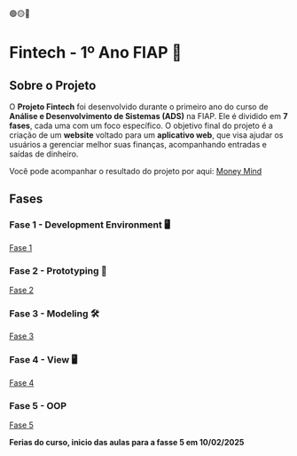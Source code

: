 🟢🟡🔴

# Fintech - 1º Ano FIAP 🚀

## Sobre o Projeto

O **Projeto Fintech** foi desenvolvido durante o primeiro ano do curso de **Análise e Desenvolvimento de Sistemas (ADS)** na FIAP. Ele é dividido em **7 fases**, cada uma com um foco específico. O objetivo final do projeto é a criação de um **website** voltado para um **aplicativo web**, que visa ajudar os usuários a gerenciar melhor suas finanças, acompanhando entradas e saídas de dinheiro.

Você pode acompanhar o resultado do projeto por aqui: [Money Mind](https://guicarbar.github.io/Fintech_1ano_Fiap/)

## Fases

### Fase 1 - Development Environment 🖥️

[Fase 1](Documentation/Fase-1/Fase1.md)


### Fase 2 - Prototyping 🎨

[Fase 2](Documentation/Fase-2/Fase2.md)


### Fase 3 - Modeling 🛠️

[Fase 3](Documentation/Fase-3/Fase3.md)


### Fase 4 - View 🖥️

[Fase 4](Documentation/Fase-4/Fase4.md)


### Fase 5 - OOP

[Fase 5](Documentation/Fase-5/Fase-5.md)



**Ferias do curso, inicio das aulas para a fasse 5 em 10/02/2025**
